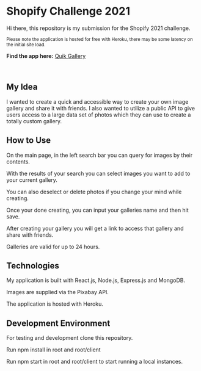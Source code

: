 <h1>Shopify Challenge 2021</h1>
<p>Hi there, this repository is my submission for the Shopify 2021 challenge.</p>
<small>Please note the application is hosted for free with Heroku, there may be some latency on the initial site load.</small>
<p><b>Find the app here:</b> <a href="http://myimagegallery.herokuapp.com/">Quik Gallery</a></p>
<br/>
<h2>My Idea</h2>
<p>
  I wanted to create a quick and accessible way to create your own image gallery and share it with friends.
  I also wanted to utilize a public API to give users access to a large data set of photos which they can use
  to create a totally custom gallery.
</p>

<h2>How to Use</h2>
<p>On the main page, in the left search bar you can query for images by their contents.</p>
<p>With the results of your search you can select images you want to add to your current gallery.</p>
<p>You can also deselect or delete photos if you change your mind while creating.</p>
<p>Once your done creating, you can input your galleries name and then hit save.</p>
<p>After creating your gallery you will get a link to access that gallery and share with friends.</p>
<p>Galleries are valid for up to 24 hours.</p>

<h2>Technologies</h2>
<p>My application is built with React.js, Node.js, Express.js and MongoDB.</p>
<p>Images are supplied via the Pixabay API.</p>
<p>The application is hosted with Heroku.</p>

<h2>Development Environment</h2>
<p>For testing and development clone this repository.</p>
<p>Run npm install in root and root/client</p>
<p>Run npm start in root and root/client to start running a local instances.</p>
